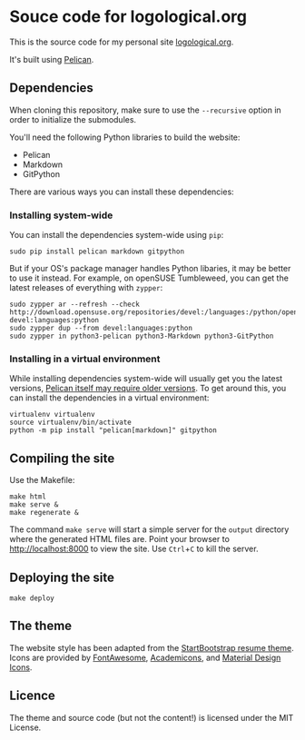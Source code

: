 # Souce code for logological.org

This is the source code for my personal site
[logological.org](https://logological.org/).

It's built using [Pelican](http://getpelican.com/).

## Dependencies

When cloning this repository, make sure to use the `--recursive`
option in order to initialize the submodules.

You'll need the following Python libraries to build the website:

* Pelican
* Markdown
* GitPython

There are various ways you can install these dependencies:

### Installing system-wide

You can install the dependencies system-wide using `pip`:

    sudo pip install pelican markdown gitpython

But if your OS's package manager handles Python libaries, it may be
better to use it instead.  For example, on openSUSE Tumbleweed, you
can get the latest releases of everything with `zypper`:

	sudo zypper ar --refresh --check http://download.opensuse.org/repositories/devel:/languages:/python/openSUSE_Tumbleweed/ devel:languages:python
	sudo zypper dup --from devel:languages:python
	sudo zypper in python3-pelican python3-Markdown python3-GitPython

### Installing in a virtual environment

While installing dependencies system-wide will usually get you the
latest versions, [Pelican itself may require older
versions](https://github.com/getpelican/pelican/issues/2820).  To get
around this, you can install the dependencies in a virtual
environment:

	virtualenv virtualenv
	source virtualenv/bin/activate
	python -m pip install "pelican[markdown]" gitpython

## Compiling the site

Use the Makefile:

    make html
    make serve &
    make regenerate &

The command `make serve` will start a simple server for the `output`
directory where the generated HTML files are.  Point your browser to
[http://localhost:8000](http://localhost:8000) to view the site.  Use
`Ctrl`+`C` to kill the server.

## Deploying the site

    make deploy

## The theme

The website style has been adapted from the [StartBootstrap resume
theme](https://github.com/StartBootstrap/startbootstrap-resume). Icons
are provided by [FontAwesome](http://fontawesome.io/),
[Academicons](http://jpswalsh.github.io/academicons/), and [Material
Design Icons](https://materialdesignicons.com/).

## Licence

The theme and source code (but not the content!) is licensed under the
MIT License.

